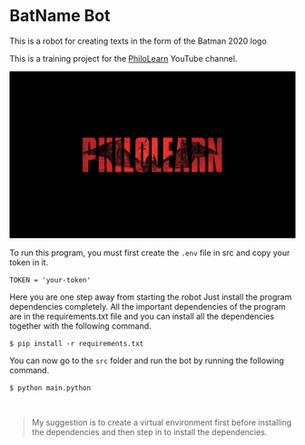 # BatName Bot

This is a robot for creating texts in the form of the Batman 2020 logo

This is a training project for the [PhiloLearn](https://www.youtube.com/philolearn?sub_confirmation=1) YouTube channel.

![cover](./src/assets/img/cover.jpg)


To run this program, you must first create the ‍‍`.env` file in src and copy your token in it.

```
TOKEN = 'your-token'
```

Here you are one step away from starting the robot
Just install the program dependencies completely. All the important dependencies of the program are in the requirements.txt file and you can install all the dependencies together with the following command.

```
$ pip install -r requirements.txt
```

You can now go to the `src` folder and run the bot by running the following command.

```
$ python main.python
```
</br>

>My suggestion is to create a virtual environment first before installing the dependencies and then step in to install the dependencies.

